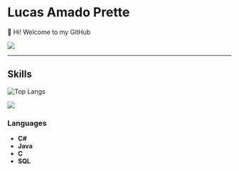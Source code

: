 # Lucas Amado Prette

👋 Hi! Welcome to my GitHub

<div>  
  <a href="https://www.linkedin.com/in/lucasamadoprette/"/ target="_blank"><img src="https://img.shields.io/badge/-LinkedIn-%230077B5?style=for-the-badge&logo=linkedin&logoColor=white" target="_blank"></a>   
</div>

---
## Skills
![Top Langs](https://github-readme-stats.vercel.app/api/top-langs/?username=LucasPrette115&layout=compact&theme=tokyonight)

<div>
<p align="left">
  <a href="https://developer.mozilla.org/pt-BR/docs/Web/HTML">
    <img src="https://skillicons.dev/icons?i=dotnet,cs,c,java,spring,mysql,git" />
  </a>
</p>
</div>

### Languages
- **C#**
- **Java**
- **C**
- **SQL**


